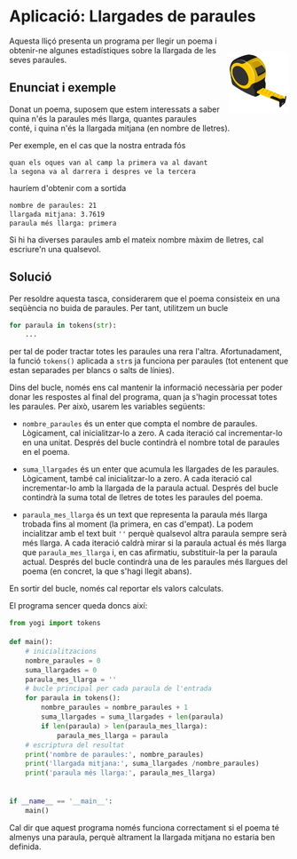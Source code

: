 # Aplicació: Llargades de paraules

<img src='./llargades.png' style='height: 8em; float: right; margin: 2em 0 1em 1em;'/>

Aquesta lliçó presenta un programa per llegir un poema i obtenir-ne algunes estadístiques sobre la llargada de les seves paraules.


## Enunciat i exemple

Donat un poema, suposem que estem interessats a saber quina n'és la paraules més llarga, quantes paraules conté, i quina n'és la llargada mitjana (en nombre de lletres).

Per exemple, en el cas que la nostra entrada fós

```text
quan els oques van al camp la primera va al davant
la segona va al darrera i despres ve la tercera
```

hauríem d'obtenir com a sortida

```text
nombre de paraules: 21
llargada mitjana: 3.7619
paraula més llarga: primera
```

Si hi ha diverses paraules amb el mateix nombre màxim de lletres, cal escriure'n una qualsevol.


## Solució

Per resoldre aquesta tasca, considerarem que el poema consisteix en una seqüència no buida de paraules. Per tant, utilitzem un bucle

```python
for paraula in tokens(str):
    ...
```

per tal de poder tractar totes les paraules una rera l'altra. Afortunadament, la funció `tokens()` aplicada a `str`s ja funciona per paraules (tot entenent que estan separades per blancs o salts de línies).

Dins del bucle, només ens cal mantenir la informació necessària per poder donar les respostes al final del programa, quan ja s'hagin processat totes les paraules. Per això, usarem les variables següents:

- `nombre_paraules` és un enter que compta el nombre de paraules. Lògicament, cal inicialitzar-lo a zero. A cada iteració cal incrementar-lo en una unitat. Després del bucle contindrà el nombre total de paraules en el poema.

- `suma_llargades` és un enter que acumula les llargades de les paraules. Lògicament, també cal inicialitzar-lo a zero. A cada iteració cal incrementar-lo amb la llargada de la paraula actual. Després del bucle contindrà la suma total de lletres de totes les paraules del poema.

- `paraula_mes_llarga` és un text que representa la paraula més llarga trobada fins al moment (la primera, en cas d'empat). La podem incialitzar amb el text buit `''` perquè qualsevol altra paraula sempre serà més llarga. A cada iteració caldrà mirar si la paraula actual és més llarga que `paraula_mes_llarga` i, en cas afirmatiu, substituir-la per la paraula actual. Després del bucle contindrà una de les paraules més llargues del poema (en concret, la que s'hagi llegit abans).

En sortir del bucle, només cal reportar els valors calculats.

El programa sencer queda doncs així:


```python
from yogi import tokens

def main():
    # inicialitzacions
    nombre_paraules = 0
    suma_llargades = 0
    paraula_mes_llarga = ''
    # bucle principal per cada paraula de l'entrada
    for paraula in tokens():
        nombre_paraules = nombre_paraules + 1
        suma_llargades = suma_llargades + len(paraula)
        if len(paraula) > len(paraula_mes_llarga):
            paraula_mes_llarga = paraula
    # escriptura del resultat
    print('nombre de paraules:', nombre_paraules)
    print('llargada mitjana:', suma_llargades /nombre_paraules)
    print('paraula més llarga:', paraula_mes_llarga)


if __name__ == '__main__':
    main()
```

Cal dir que aquest programa només funciona correctament si el poema té almenys una paraula, perquè altrament la llargada mitjana no estaria ben definida.



<Autors autors="jpetit roura"/>
